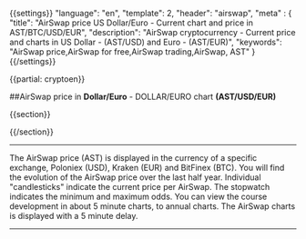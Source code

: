 {{settings}}
  "language": "en",
  "template": 2,
  "header": "airswap",
  "meta" : {
    "title": "AirSwap price US Dollar/Euro - Current chart and price in AST/BTC/USD/EUR",
    "description": "AirSwap cryptocurrency - Current price and charts in US Dollar - (AST/USD) and Euro - (AST/EUR)",
    "keywords": "AirSwap price,AirSwap for free,AirSwap trading,AirSwap, AST"
  }
{{/settings}}

{{partial: cryptoen}}



##AirSwap price in **Dollar/Euro** -  DOLLAR/EURO chart **(AST/USD/EUR)**

{{section}}

<!-- TradingView Widget BEGIN -->
<script type="text/javascript">
baseUrl = "https://widgets.cryptocompare.com/";
var scripts = document.getElementsByTagName("script");
var embedder = scripts[ scripts.length - 1 ];
(function (){
var appName = encodeURIComponent(window.location.hostname);
if(appName==""){appName="local";}
var s = document.createElement("script");
s.type = "text/javascript";
s.async = true;
var theUrl = baseUrl+'serve/v3/coin/chart?fsym=AST&tsyms=USD,EUR,BTC';
s.src = theUrl + ( theUrl.indexOf("?") >= 0 ? "&" : "?") + "app=" + appName;
embedder.parentNode.appendChild(s);
})();
</script>
<!-- TradingView Widget END -->


{{/section}}


- - -
The AirSwap price (AST) is displayed in the currency of a specific exchange, Poloniex (USD),  Kraken (EUR) and BitFinex (BTC). You will find the evolution of the AirSwap price over the last half year. Individual "candlesticks" indicate the current price per AirSwap. The stopwatch indicates the minimum and maximum odds. You can view the course development in about 5 minute charts, to annual charts. The AirSwap charts is displayed with a 5 minute delay.
- - -





